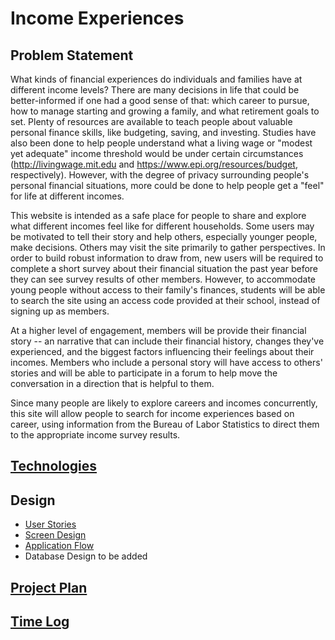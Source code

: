 # Income Experiences

## Problem Statement

What kinds of financial experiences do individuals and families have at different income levels? There are many decisions 
in life that could be better-informed if one had a good sense of that: which career to pursue, how to manage starting 
and growing a family, and what retirement goals to set. Plenty of resources are available to teach people about valuable 
personal finance skills, like budgeting, saving, and investing. Studies have also been done to help people understand 
what a living wage or "modest yet adequate" income threshold would be under certain circumstances 
(http://livingwage.mit.edu and https://www.epi.org/resources/budget, respectively). However, with the degree of privacy
surrounding people's personal financial situations, more could be done to help people get a "feel" for life at different
incomes.

This website is intended as a safe place for people to share and explore what different incomes feel like for different 
households. Some users may be motivated to tell their story and help others, especially younger people, make decisions. 
Others may visit the site primarily to gather perspectives. In order to build robust information to draw from,
new users will be required to complete a short survey about their financial situation the past year before they can see 
survey results of other members. However, to accommodate young people without access to their family's finances, 
students will be able to search the site using an access code provided at their school, instead of signing up as 
members.

At a higher level of engagement, members will be provide their financial story -- an narrative that 
can include their financial history, changes they've experienced, and the biggest factors influencing their 
feelings about their incomes.  Members who include a personal story will have access to others' stories and
will be able to participate in a forum to help move the conversation in a direction that is helpful to them.

Since many people are likely to explore careers and incomes concurrently, this site will allow people to search
for income experiences based on career, using information from the Bureau of Labor Statistics to direct them to the 
appropriate income survey results.

## [Technologies](DesignDocuments/ProjectTechnology.md)

## Design

* [User Stories](DesignDocuments/UserStories.md)
* [Screen Design](DesignDocuments/ScreenDesigns.md)
* [Application Flow](DesignDocuments/ApplicationFlow.md)
* Database Design to be added

## [Project Plan](DesignDocuments/ProjectPlan.md)

## [Time Log](EnterpriseJavaTimeLog.xlsx)




